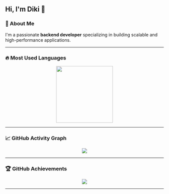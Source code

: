 ## Hi, I'm Diki 👋


### 🚀 About Me  
I'm a passionate **backend developer** specializing in building scalable and high-performance applications.

---

### 🔥 Most Used Languages  
<p align="center">
  <img src="https://github-readme-stats.vercel.app/api/top-langs/?username=wawaiguntang&layout=compact&langs_count=16&theme=tokyonight" height="180px"/>
</p>

---

### 📈 GitHub Activity Graph  
<p align="center">
  <img src="https://github-readme-activity-graph.vercel.app/graph?username=wawaiguntang&theme=tokyo-night&bg_color=1a1b27&color=70a5fd&line=70a5fd&point=f38e82&area=true" />
</p>

---

### 🏆 GitHub Achievements  
<p align="center">
  <img src="https://github-profile-trophy.vercel.app/?username=wawaiguntang&theme=tokyonight&margin-w=15&margin-h=15&row=1" />
</p>

---
